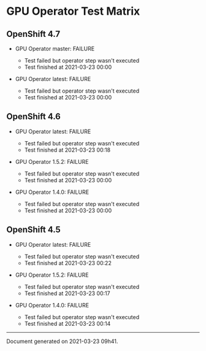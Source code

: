 
GPU Operator Test Matrix
========================

OpenShift 4.7
-------------

* GPU Operator master: FAILURE
  - Test failed but operator step wasn't executed
  - Test finished at 2021-03-23 00:00

* GPU Operator latest: FAILURE
  - Test failed but operator step wasn't executed
  - Test finished at 2021-03-23 00:00

OpenShift 4.6
-------------

* GPU Operator latest: FAILURE
  - Test failed but operator step wasn't executed
  - Test finished at 2021-03-23 00:18

* GPU Operator 1.5.2: FAILURE
  - Test failed but operator step wasn't executed
  - Test finished at 2021-03-23 00:00

* GPU Operator 1.4.0: FAILURE
  - Test failed but operator step wasn't executed
  - Test finished at 2021-03-23 00:00

OpenShift 4.5
-------------

* GPU Operator latest: FAILURE
  - Test failed but operator step wasn't executed
  - Test finished at 2021-03-23 00:22

* GPU Operator 1.5.2: FAILURE
  - Test failed but operator step wasn't executed
  - Test finished at 2021-03-23 00:17

* GPU Operator 1.4.0: FAILURE
  - Test failed but operator step wasn't executed
  - Test finished at 2021-03-23 00:14


---
Document generated on 2021-03-23 09h41.
